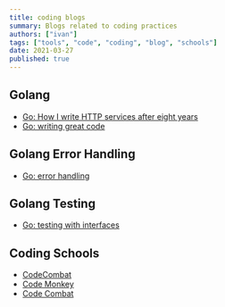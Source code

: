 ```yaml
---
title: coding blogs
summary: Blogs related to coding practices
authors: ["ivan"]
tags: ["tools", "code", "coding", "blog", "schools"]
date: 2021-03-27
published: true
---
```


## Golang

- [Go: How I write HTTP services after eight years][go-http-services]
- [Go: writing great code](https://scene-si.org/2018/07/24/writing-great-go-code/)

## Golang Error Handling

- [Go: error handling][go-error-handling-v1]

## Golang Testing

- [Go: testing with interfaces][go-testing-interfaces]

## Coding Schools

- [CodeCombat](https://codecombat.com/)
- [Code Monkey](https://www.codemonkey.com/)
- [Code Combat](https://codecombat.com/)

<!-- resources -->

[go-error-handling-v1]: https://evilmartians.com/chronicles/errors-in-go-from-denial-to-acceptance
[go-testing-interfaces]: https://deliveroo.engineering/2019/05/17/testing-go-services-using-interfaces.html
[go-http-services]: https://pace.dev/blog/2018/05/09/how-I-write-http-services-after-eight-years.html
